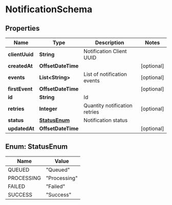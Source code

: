 

# NotificationSchema


## Properties

| Name | Type | Description | Notes |
|------------ | ------------- | ------------- | -------------|
|**clientUuid** | **String** | Notification Client UUID |  |
|**createdAt** | **OffsetDateTime** |  |  [optional] |
|**events** | **List&lt;String&gt;** | List of notification events |  [optional] |
|**firstEvent** | **OffsetDateTime** |  |  [optional] |
|**id** | **String** | Id |  |
|**retries** | **Integer** | Quantity notification retries |  [optional] |
|**status** | [**StatusEnum**](#StatusEnum) | Notification status |  |
|**updatedAt** | **OffsetDateTime** |  |  [optional] |



## Enum: StatusEnum

| Name | Value |
|---- | -----|
| QUEUED | &quot;Queued&quot; |
| PROCESSING | &quot;Processing&quot; |
| FAILED | &quot;Failed&quot; |
| SUCCESS | &quot;Success&quot; |



